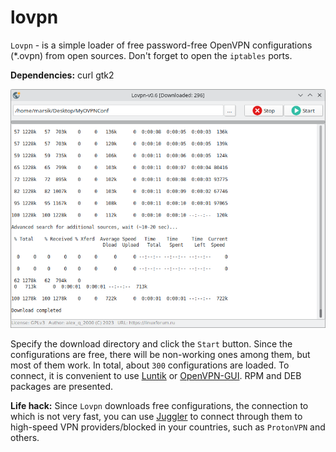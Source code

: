# lovpn
`Lovpn` - is a simple loader of free password-free OpenVPN configurations (*.ovpn) from open sources. Don't forget to open the `iptables` ports.

**Dependencies:** curl gtk2

![](https://github.com/AKotov-dev/lovpn/blob/main/ScreenShot1.png)

Specify the download directory and click the `Start` button. Since the configurations are free, there will be non-working ones among them, but most of them work. In total, about `300` configurations are loaded. To connect, it is convenient to use [Luntik](https://github.com/AKotov-dev/luntik) or [OpenVPN-GUI](https://github.com/AKotov-dev/OpenVPN-GUI). RPM and DEB packages are presented.  
  
**Life hack:** Since `Lovpn` downloads free configurations, the connection to which is not very fast, you can use [Juggler](https://github.com/AKotov-dev/juggler) to connect through them to high-speed VPN providers/blocked in your countries, such as `ProtonVPN` and others.
